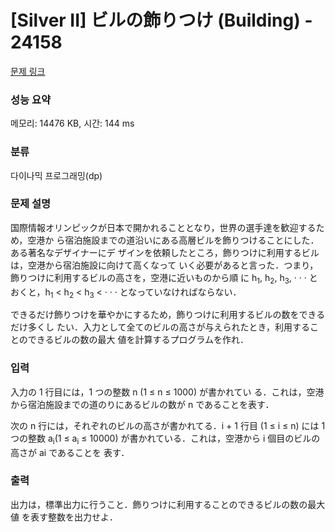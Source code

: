 # [Silver II] ビルの飾りつけ (Building) - 24158 

[문제 링크](https://www.acmicpc.net/problem/24158) 

### 성능 요약

메모리: 14476 KB, 시간: 144 ms

### 분류

다이나믹 프로그래밍(dp)

### 문제 설명

<p>国際情報オリンピックが日本で開かれることとなり，世界の選手達を歓迎するため，空港か ら宿泊施設までの道沿いにある高層ビルを飾りつけることにした．ある著名なデザイナーにデ ザインを依頼したところ，飾りつけに利用するビルは，空港から宿泊施設に向けて高くなって いく必要があると言った．つまり，飾りつけに利用するビルの高さを，空港に近いものから順 に h<sub>1</sub>, h<sub>2</sub>, h<sub>3</sub>, · · · とおくと，h<sub>1</sub> < h<sub>2</sub> < h<sub>3</sub> < · · · となっていなければならない．</p>

<p>できるだけ飾りつけを華やかにするため，飾りつけに利用するビルの数をできるだけ多くし たい．入力として全てのビルの高さが与えられたとき，利用することのできるビルの数の最大 値を計算するプログラムを作れ．</p>

### 입력 

 <p>入力の 1 行目には，1 つの整数 n (1 ≤ n ≤ 1000) が書かれてい る．これは，空港から宿泊施設までの道のりにあるビルの数が n であることを表す．</p>

<p>次の n 行には，それぞれのビルの高さが書かれてる．i + 1 行目 (1 ≤ i ≤ n) には 1 つの整数 a<sub>i</sub>(1 ≤ a<sub>i</sub> ≤ 10000) が書かれている．これは，空港から i 個目のビルの高さが ai であることを 表す．</p>

### 출력 

 <p>出力は，標準出力に行うこと．飾りつけに利用することのできるビルの数の最大値 を表す整数を出力せよ．</p>

